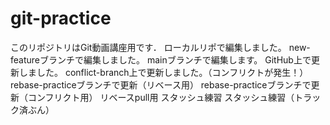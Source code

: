 # git-practice
このリポジトリはGit動画講座用です．
ローカルリポで編集しました。
new-featureブランチで編集しました。
mainブランチで編集します。
GitHub上で更新しました。
conflict-branch上で更新しました。（コンフリクトが発生！）
rebase-practiceブランチで更新（リベース用）
rebase-practiceブランチで更新（コンフリクト用）
リベースpull用
スタッシュ練習
スタッシュ練習（トラック済ぶん）